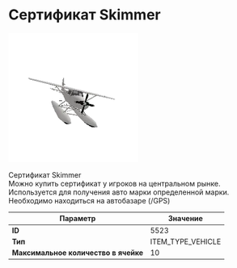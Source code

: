 # Сертификат Skimmer

![Item Image](../img/5523.webp?raw=true)

Сертификат Skimmer<br>Можно купить сертификат у игроков на центральном рынке.<br>Используется для получения авто марки определенной марки.<br>Необходимо находиться на автобазаре (/GPS)


| Параметр | Значение |
|----------|----------|
| **ID** | 5523 |
| **Тип** | ITEM_TYPE_VEHICLE |
| **Максимальное количество в ячейке** | 10 |

